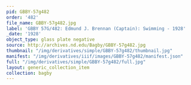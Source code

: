 ```yaml
---
pid: GBBY-57g482
order: '482'
file_name: GBBY-57g482.jpg
label: 'GBBY 57G/482: Edmund J. Brennan (Captain): Swimming - 1928'
_date: '1928'
object_type: glass plate negative
source: http://archives.nd.edu/Bagby/GBBY-57g482.jpg
thumbnail: "/img/derivatives/simple/GBBY-57g482/thumbnail.jpg"
manifest: "/img/derivatives/iiif/images/GBBY-57g482/manifest.json"
full: "/img/derivatives/simple/GBBY-57g482/full.jpg"
layout: generic_collection_item
collection: bagby
---
```

